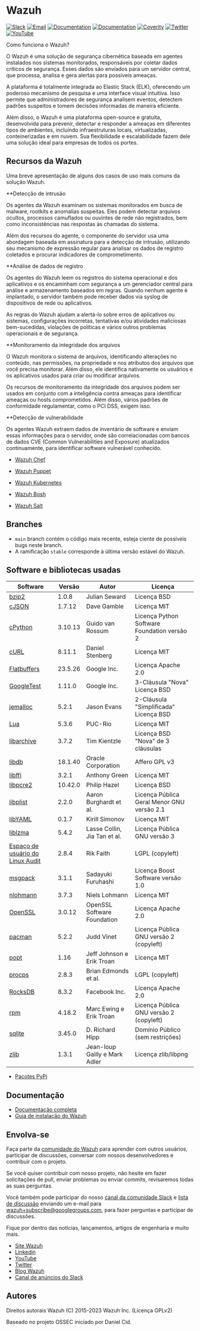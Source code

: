 # Wazuh

[![Slack](https://img.shields.io/badge/slack-join-blue.svg)](https://wazuh.com/community/join-us-on-slack/)
[![Email](https://img.shields.io/badge/email-join-blue.svg)](https://groups.google.com/forum/#!forum/wazuh)
[![Documentation](https://img.shields.io/badge/docs-view-green.svg)](https://documentation.wazuh.com)
[![Documentation](https://img.shields.io/badge/web-view-green.svg)](https://wazuh.com)
[![Coverity](https://scan.coverity.com/projects/10992/badge.svg)](https://scan.coverity.com/projects/wazuh-wazuh)
[![Twitter](https://img.shields.io/twitter/follow/wazuh?style=social)](https://twitter.com/wazuh)
[![YouTube](https://img.shields.io/youtube/views/peTSzcAueEc?style=social)](https://www.youtube.com/watch?v=peTSzcAueEc)


Como funciona o Wazuh?

O Wazuh é uma solução de segurança cibernética baseada em agentes instalados nos sistemas monitorados, responsáveis por coletar dados críticos de segurança. Esses dados são enviados para um servidor central, que processa, analisa e gera alertas para possíveis ameaças.

A plataforma é totalmente integrada ao Elastic Stack (ELK), oferecendo um poderoso mecanismo de pesquisa e uma interface visual intuitiva. Isso permite que administradores de segurança analisem eventos, detectem padrões suspeitos e tomem decisões informadas de maneira eficiente.

Além disso, o Wazuh é uma plataforma open-source e gratuita, desenvolvida para prevenir, detectar e responder a ameaças em diferentes tipos de ambientes, incluindo infraestruturas locais, virtualizadas, conteinerizadas e em nuvem. Sua flexibilidade e escalabilidade fazem dele uma solução ideal para empresas de todos os portes.

## Recursos da Wazuh


Uma breve apresentação de alguns dos casos de uso mais comuns da solução Wazuh.

**Detecção de intrusão


Os agentes da Wazuh examinam os sistemas monitorados em busca de malware, rootkits e anomalias suspeitas. Eles podem detectar arquivos ocultos, processos camuflados ou ouvintes de rede não registrados, bem como inconsistências nas respostas às chamadas do sistema.


Além dos recursos do agente, o componente do servidor usa uma abordagem baseada em assinatura para a detecção de intrusão, utilizando seu mecanismo de expressão regular para analisar os dados de registro coletados e procurar indicadores de comprometimento.


**Análise de dados de registro


Os agentes do Wazuh leem os registros do sistema operacional e dos aplicativos e os encaminham com segurança a um gerenciador central para análise e armazenamento baseados em regras. Quando nenhum agente é implantado, o servidor também pode receber dados via syslog de dispositivos de rede ou aplicativos.


As regras do Wazuh ajudam a alertá-lo sobre erros de aplicativos ou sistemas, configurações incorretas, tentativas e/ou atividades maliciosas bem-sucedidas, violações de políticas e vários outros problemas operacionais e de segurança.


**Monitoramento da integridade dos arquivos


O Wazuh monitora o sistema de arquivos, identificando alterações no conteúdo, nas permissões, na propriedade e nos atributos dos arquivos que você precisa monitorar. Além disso, ele identifica nativamente os usuários e os aplicativos usados para criar ou modificar arquivos.


Os recursos de monitoramento da integridade dos arquivos podem ser usados em conjunto com a inteligência contra ameaças para identificar ameaças ou hosts comprometidos. Além disso, vários padrões de conformidade regulamentar, como o PCI DSS, exigem isso.


**Detecção de vulnerabilidade

Os agentes Wazuh extraem dados de inventário de software e enviam essas informações para o servidor, onde são correlacionadas com bancos de dados CVE (Common Vulnerabilities and Exposure) atualizados continuamente, para identificar software vulnerável conhecido.

* [Wazuh Chef](https://github.com/wazuh/wazuh-chef)

* [Wazuh Puppet](https://github.com/wazuh/wazuh-puppet)

* [Wazuh Kubernetes](https://github.com/wazuh/wazuh-kubernetes)

* [Wazuh Bosh](https://github.com/wazuh/wazuh-bosh)

* [Wazuh Salt](https://github.com/wazuh/wazuh-salt)

## Branches

* `main` branch contém o código mais recente, esteja ciente de possíveis bugs neste branch.
* A ramificação `stable` corresponde à última versão estável do Wazuh.

## Software e bibliotecas usadas

|Software|Versão|Autor|Licença|
|---|---|---|---|
|[bzip2](https://github.com/libarchive/bzip2)|1.0.8|Julian Seward|Licença BSD|
|[cJSON](https://github.com/DaveGamble/cJSON)|1.7.12|Dave Gamble|Licença MIT|
|[cPython](https://github.com/python/cpython)|3.10.13|Guido van Rossum|Licença Python Software Foundation versão 2|
|[cURL](https://github.com/curl/curl)|8.11.1|Daniel Stenberg|Licença MIT|
|[Flatbuffers](https://github.com/google/flatbuffers/)|23.5.26|Google Inc.|Licença Apache 2.0|
|[GoogleTest](https://github.com/google/googletest)|1.11.0|Google Inc.|3-Cláusula "Nova" Licença BSD|
|[jemalloc](https://github.com/jemalloc/jemalloc)|5.2.1|Jason Evans|2-Cláusula "Simplificada" Licença BSD|
|[Lua](https://github.com/lua/lua)|5.3.6|PUC-Rio|Licença MIT|
|[libarchive](https://github.com/libarchive/libarchive)|3.7.2|Tim Kientzle|Licença BSD "Nova" de 3 cláusulas|
|[libdb](https://github.com/yasuhirokimura/db18)|18.1.40|Oracle Corporation|Affero GPL v3|
|[libffi](https://github.com/libffi/libffi)|3.2.1|Anthony Green|Licença MIT|
|[libpcre2](https://github.com/PCRE2Project/pcre2)|10.42.0|Philip Hazel|Licença BSD|
|[libplist](https://github.com/libimobiledevice/libplist)|2.2.0|Aaron Burghardt et al.|Licença Pública Geral Menor GNU versão 2.1|
|[libYAML](https://github.com/yaml/libyaml)|0.1.7|Kirill Simonov|Licença MIT|
|[liblzma](https://github.com/tukaani-project/xz)|5.4.2|Lasse Collin, Jia Tan et al.|Licença Pública GNU versão 3|
|[Espaço de usuário do Linux Audit](https://github.com/linux-audit/audit-userspace)|2.8.4|Rik Faith|LGPL (copyleft)|
|[msgpack](https://github.com/msgpack/msgpack-c)|3.1.1|Sadayuki Furuhashi|Licença Boost Software versão 1.0|
|[nlohmann](https://github.com/nlohmann/json)|3.7.3|Niels Lohmann|Licença MIT|
|[OpenSSL](https://github.com/openssl/openssl)|3.0.12|OpenSSL Software Foundation|Licença Apache 2.0|
|[pacman](https://gitlab.archlinux.org/pacman/pacman)|5.2.2|Judd Vinet|Licença Pública GNU versão 2 (copyleft)|
|[popt](https://github.com/rpm-software-management/popt)|1.16|Jeff Johnson e Erik Troan|Licença MIT|
|[procps](https://gitlab.com/procps-ng/procps)|2.8.3|Brian Edmonds et al.|LGPL (copyleft)|
|[RocksDB](https://github.com/facebook/rocksdb/)|8.3.2|Facebook Inc.|Licença Apache 2.0|
|[rpm](https://github.com/rpm-software-management/rpm)|4.18.2|Marc Ewing e Erik Troan|Licença Pública GNU versão 2 (copyleft)|
|[sqlite](https://github.com/sqlite/sqlite)|3.45.0|D. Richard Hipp|Domínio Público (sem restrições)|
|[zlib](https://github.com/madler/zlib)|1.3.1|Jean-loup Gailly e Mark Adler|Licença zlib/libpng|

* [Pacotes PyPi](framework/requirements.txt)

## Documentação

* [Documentação completa](http://documentation.wazuh.com)
* [Guia de instalação do Wazuh](https://documentation.wazuh.com/current/installation-guide/index.html)

## Envolva-se

Faça parte da [comunidade do Wazuh](https://wazuh.com/community/) para aprender com outros usuários, participar de discussões, conversar com nossos desenvolvedores e contribuir com o projeto.

Se você quiser contribuir com nosso projeto, não hesite em fazer solicitações de pull, enviar problemas ou enviar commits, revisaremos todas as suas perguntas.

Você também pode participar do nosso [canal da comunidade Slack](https://wazuh.com/community/join-us-on-slack/) e [lista de discussão](https://groups.google.com/d/forum/wazuh) enviando um e-mail para [wazuh+subscribe@googlegroups.com](mailto:wazuh+subscribe@googlegroups.com), para fazer perguntas e participar de discussões.

Fique por dentro das notícias, lançamentos, artigos de engenharia e muito mais.

* [Site Wazuh](http://wazuh.com)
* [Linkedin](https://www.linkedin.com/company/wazuh)
* [YouTube](https://www.youtube.com/c/wazuhsecurity)
* [Twitter](https://twitter.com/wazuh)
* [Blog Wazuh](https://wazuh.com/blog/)
* [Canal de anúncios do Slack](https://wazuh.com/community/join-us-on-slack/)

## Autores

Direitos autorais Wazuh (C) 2015-2023 Wazuh Inc. (Licença GPLv2)

Baseado no projeto OSSEC iniciado por Daniel Cid.

